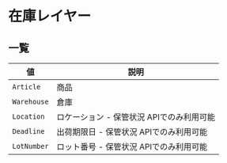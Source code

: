 # 在庫レイヤー

## 一覧

| 値 | 説明 |
| --- | --- |
| `Article` | 商品 |
| `Warehouse` | 倉庫 |
| `Location` | ロケーション - 保管状況 APIでのみ利用可能 |
| `Deadline` | 出荷期限日 - 保管状況 APIでのみ利用可能 |
| `LotNumber` | ロット番号 - 保管状況 APIでのみ利用可能 |